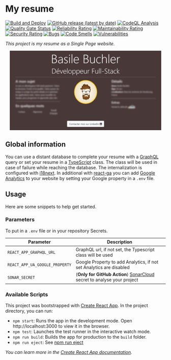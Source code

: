 # My resume

[![Build and Deploy](https://github.com/Babasile/babasile.github.io/actions/workflows/build.yml/badge.svg?branch=dev)](https://github.com/Babasile/babasile.github.io/actions/workflows/build.yml)
[![GitHub release (latest by date)](https://img.shields.io/github/v/release/Babasile/babasile.github.io?color=brightgreen&label=Release)](https://github.com/Babasile/babasile.github.io/releases)
[![CodeQL Analysis](https://github.com/Babasile/babasile.github.io/actions/workflows/codeql-analysis.yml/badge.svg)](https://github.com/Babasile/babasile.github.io/actions/workflows/codeql-analysis.yml)
[![Quality Gate Status](https://sonarcloud.io/api/project_badges/measure?project=Babasile_babasile.github.io&metric=alert_status)](https://sonarcloud.io/summary/new_code?id=Babasile_babasile.github.io)
[![Reliability Rating](https://sonarcloud.io/api/project_badges/measure?project=Babasile_babasile.github.io&metric=reliability_rating)](https://sonarcloud.io/summary/new_code?id=Babasile_babasile.github.io)
[![Maintainability Rating](https://sonarcloud.io/api/project_badges/measure?project=Babasile_babasile.github.io&metric=sqale_rating)](https://sonarcloud.io/summary/new_code?id=Babasile_babasile.github.io)
[![Security Rating](https://sonarcloud.io/api/project_badges/measure?project=Babasile_babasile.github.io&metric=security_rating)](https://sonarcloud.io/summary/new_code?id=Babasile_babasile.github.io)
[![Bugs](https://sonarcloud.io/api/project_badges/measure?project=Babasile_babasile.github.io&metric=bugs)](https://sonarcloud.io/summary/new_code?id=Babasile_babasile.github.io)
[![Code Smells](https://sonarcloud.io/api/project_badges/measure?project=Babasile_babasile.github.io&metric=code_smells)](https://sonarcloud.io/summary/new_code?id=Babasile_babasile.github.io)
[![Vulnerabilities](https://sonarcloud.io/api/project_badges/measure?project=Babasile_babasile.github.io&metric=vulnerabilities)](https://sonarcloud.io/summary/new_code?id=Babasile_babasile.github.io)

_This project is my resume as a Single Page website._

<div style="text-align: center">
    <p>
        <a target="_blank" href="https://babasile.github.io">
            <img src="./public/preview.png" alt="Preview" style="max-height:250px"/>
        </a>
    </p>
</div>

## Global information

You can use a distant database to complete your resume with a [GraphQL](https://graphql.org/) query or set your resume in a [TypeScript](https://www.typescriptlang.org/) class. 
The class will be used in case of failure while reaching the database. The internalization is configured with [i18next](https://www.i18next.com/). In additional with [react-ga](https://github.com/react-ga/react-ga) you can add [Google Analytics](https://analytics.google.com/) to your website by setting your Google property in a `.env` file.

## Usage

Here are some snippets to help get started.

### Parameters

To put in a `.env` file or in your repository Secrets.

| Parameter                      | Description                                                                                      |
|--------------------------------|--------------------------------------------------------------------------------------------------|
| `REACT_APP_GRAPHQL_URL`        | GraphQL url, if not set, the Typescript class will be used                                       |
| `REACT_APP_UA_GOOGLE_PROPERTY` | Google Property to add Analytics, if not set Analytics are disabled                              |
| `SONAR_SECRET`                 | (**Only for GitHub Action**) [SonarCloud](https://sonarcloud.io/) secret to analyse your project |

### Available Scripts

This project was bootstrapped with [Create React App](https://github.com/facebook/create-react-app).
In the project directory, you can run:

- `npm start`: Runs the app in the development mode. Open http://localhost:3000 to view it in the browser.
- `npm test`: Launches the test runner in the interactive watch mode.
- `npm run build`: Builds the app for production to the `build` folder.
- `npm run eject`: See [npm run eject](https://create-react-app.dev/docs/available-scripts/#npm-run-eject)


_You can learn more in the [Create React App documentation](https://facebook.github.io/create-react-app/docs/getting-started)._